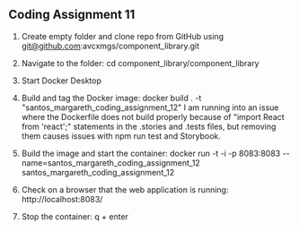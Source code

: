 ## Coding Assignment 11

1. Create empty folder and clone repo from GitHub using
git@github.com:avcxmgs/component_library.git

2. Navigate to the folder:
cd component_library/component_library

3. Start Docker Desktop

4. Build and tag the Docker image:
docker build . -t "santos_margareth_coding_assignment_12"
I am running into an issue where the Dockerfile does not build properly because of "import React from 'react';" statements
in the .stories and .tests files, but removing them causes issues with npm run test and Storybook.

5. Build the image and start the container:
docker run -t -i -p 8083:8083 --name=santos_margareth_coding_assignment_12 santos_margareth_coding_assignment_12

6. Check on a browser that the web application is running:
http://localhost:8083/

7. Stop the container:
q + enter